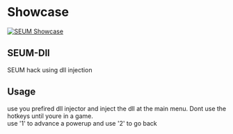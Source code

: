 # Showcase
[![SEUM Showcase](https://i.ytimg.com/vi/Yhpt6nHIidw/hqdefault.jpg)](https://youtu.be/Yhpt6nHIidw)
## SEUM-Dll
SEUM hack using dll injection


## Usage
use you prefired dll injector and inject the dll at the main menu. Dont use the hotkeys until youre in a game.  
use '1' to advance a powerup and use '2' to go back  
